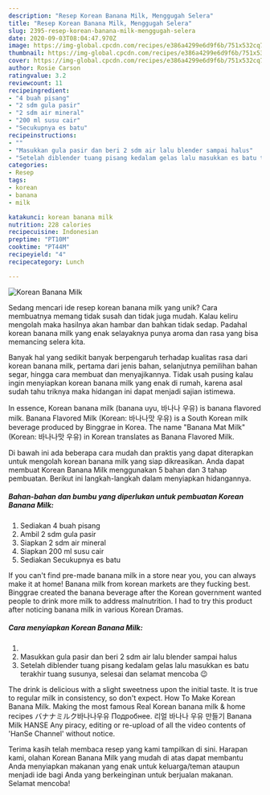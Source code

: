 ```yaml
---
description: "Resep Korean Banana Milk, Menggugah Selera"
title: "Resep Korean Banana Milk, Menggugah Selera"
slug: 2395-resep-korean-banana-milk-menggugah-selera
date: 2020-09-03T08:04:47.970Z
image: https://img-global.cpcdn.com/recipes/e386a4299e6d9f6b/751x532cq70/korean-banana-milk-foto-resep-utama.jpg
thumbnail: https://img-global.cpcdn.com/recipes/e386a4299e6d9f6b/751x532cq70/korean-banana-milk-foto-resep-utama.jpg
cover: https://img-global.cpcdn.com/recipes/e386a4299e6d9f6b/751x532cq70/korean-banana-milk-foto-resep-utama.jpg
author: Rosie Carson
ratingvalue: 3.2
reviewcount: 11
recipeingredient:
- "4 buah pisang"
- "2 sdm gula pasir"
- "2 sdm air mineral"
- "200 ml susu cair"
- "Secukupnya es batu"
recipeinstructions:
- ""
- "Masukkan gula pasir dan beri 2 sdm air lalu blender sampai halus"
- "Setelah diblender tuang pisang kedalam gelas lalu masukkan es batu terakhir tuang susunya, selesai dan selamat mencoba 😉"
categories:
- Resep
tags:
- korean
- banana
- milk

katakunci: korean banana milk 
nutrition: 228 calories
recipecuisine: Indonesian
preptime: "PT10M"
cooktime: "PT44M"
recipeyield: "4"
recipecategory: Lunch

---
```



![Korean Banana Milk](https://img-global.cpcdn.com/recipes/e386a4299e6d9f6b/751x532cq70/korean-banana-milk-foto-resep-utama.jpg)

Sedang mencari ide resep korean banana milk yang unik? Cara membuatnya memang tidak susah dan tidak juga mudah. Kalau keliru mengolah maka hasilnya akan hambar dan bahkan tidak sedap. Padahal korean banana milk yang enak selayaknya punya aroma dan rasa yang bisa memancing selera kita.

Banyak hal yang sedikit banyak berpengaruh terhadap kualitas rasa dari korean banana milk, pertama dari jenis bahan, selanjutnya pemilihan bahan segar, hingga cara membuat dan menyajikannya. Tidak usah pusing kalau ingin menyiapkan korean banana milk yang enak di rumah, karena asal sudah tahu triknya maka hidangan ini dapat menjadi sajian istimewa.

In essence, Korean banana milk (banana uyu, 바나나 우유) is banana flavored milk. Banana Flavored Milk (Korean: 바나나맛 우유) is a South Korean milk beverage produced by Binggrae in Korea. The name &#34;Banana Mat Milk&#34; (Korean: 바나나맛 우유) in Korean translates as Banana Flavored Milk.


Di bawah ini ada beberapa cara mudah dan praktis yang dapat diterapkan untuk mengolah korean banana milk yang siap dikreasikan. Anda dapat membuat Korean Banana Milk menggunakan 5 bahan dan 3 tahap pembuatan. Berikut ini langkah-langkah dalam menyiapkan hidangannya.

<!--inarticleads1-->

##### Bahan-bahan dan bumbu yang diperlukan untuk pembuatan Korean Banana Milk:

1. Sediakan 4 buah pisang
1. Ambil 2 sdm gula pasir
1. Siapkan 2 sdm air mineral
1. Siapkan 200 ml susu cair
1. Sediakan Secukupnya es batu


If you can&#39;t find pre-made banana milk in a store near you, you can always make it at home! Banana milk from korean markets are they fucking best. Binggrae created the banana beverage after the Korean government wanted people to drink more milk to address malnutrition. I had to try this product after noticing banana milk in various Korean Dramas. 

<!--inarticleads2-->

##### Cara menyiapkan Korean Banana Milk:

1. 
1. Masukkan gula pasir dan beri 2 sdm air lalu blender sampai halus
1. Setelah diblender tuang pisang kedalam gelas lalu masukkan es batu terakhir tuang susunya, selesai dan selamat mencoba 😉


The drink is delicious with a slight sweetness upon the initial taste. It is true to regular milk in consistency, so don&#39;t expect. How To Make Korean Banana Milk. Making the most famous Real Korean banana milk &amp; home recipes バナナミルク바나나우유 Подробнее. 리얼 바나나 우유 만들기 Banana Milk HANSE Any piracy, editing or re-upload of all the video contents of &#39;HanSe Channel&#39; without notice. 

Terima kasih telah membaca resep yang kami tampilkan di sini. Harapan kami, olahan Korean Banana Milk yang mudah di atas dapat membantu Anda menyiapkan makanan yang enak untuk keluarga/teman ataupun menjadi ide bagi Anda yang berkeinginan untuk berjualan makanan. Selamat mencoba!
